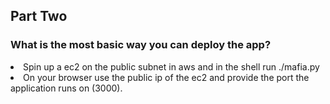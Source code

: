 <h2> Part Two </2>
<h3> What is the most basic way you can deploy the app? </h3>
<p>
<li>Spin up a ec2 on the public subnet in aws and in the shell run ./mafia.py </li>
<li>On your browser use the public ip of the ec2 and provide the port the application runs on (3000).</li>
</p>
